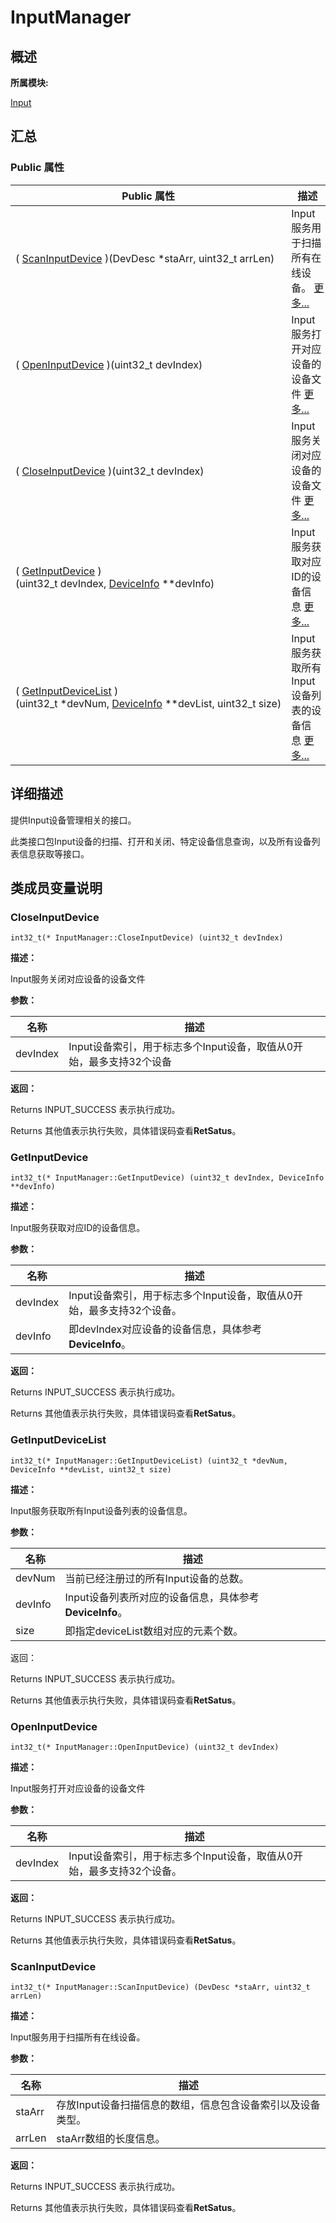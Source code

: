 # InputManager


## **概述**

**所属模块:**

[Input](_input.md)


## **汇总**


### Public 属性

  | Public&nbsp;属性 | 描述 | 
| -------- | -------- |
| (&nbsp;[ScanInputDevice](#scaninputdevice)&nbsp;)(DevDesc&nbsp;\*staArr,&nbsp;uint32_t&nbsp;arrLen) | Input服务用于扫描所有在线设备。&nbsp;[更多...](#scaninputdevice) | 
| (&nbsp;[OpenInputDevice](#openinputdevice)&nbsp;)(uint32_t&nbsp;devIndex) | Input服务打开对应设备的设备文件&nbsp;[更多...](#openinputdevice) | 
| (&nbsp;[CloseInputDevice](#closeinputdevice)&nbsp;)(uint32_t&nbsp;devIndex) | Input服务关闭对应设备的设备文件&nbsp;[更多...](#closeinputdevice) | 
| (&nbsp;[GetInputDevice](#getinputdevice)&nbsp;)(uint32_t&nbsp;devIndex,&nbsp;[DeviceInfo](_device_info.md)&nbsp;\*\*devInfo) | Input服务获取对应ID的设备信息&nbsp;[更多...](#getinputdevice) | 
| (&nbsp;[GetInputDeviceList](#getinputdevicelist)&nbsp;)(uint32_t&nbsp;\*devNum,&nbsp;[DeviceInfo](_device_info.md)&nbsp;\*\*devList,&nbsp;uint32_t&nbsp;size) | Input服务获取所有Input设备列表的设备信息&nbsp;[更多...](#getinputdevicelist) | 


## **详细描述**

提供Input设备管理相关的接口。

此类接口包Input设备的扫描、打开和关闭、特定设备信息查询，以及所有设备列表信息获取等接口。


## **类成员变量说明**


### CloseInputDevice

  
```
int32_t(* InputManager::CloseInputDevice) (uint32_t devIndex)
```

**描述：**

Input服务关闭对应设备的设备文件

**参数：**

  | 名称 | 描述 | 
| -------- | -------- |
| devIndex | Input设备索引，用于标志多个Input设备，取值从0开始，最多支持32个设备 | 

**返回：**

Returns INPUT_SUCCESS 表示执行成功。

Returns 其他值表示执行失败，具体错误码查看**RetSatus**。


### GetInputDevice

  
```
int32_t(* InputManager::GetInputDevice) (uint32_t devIndex, DeviceInfo **devInfo)
```

**描述：**

Input服务获取对应ID的设备信息。

**参数：**

  | 名称 | 描述 | 
| -------- | -------- |
| devIndex | Input设备索引，用于标志多个Input设备，取值从0开始，最多支持32个设备。 | 
| devInfo | 即devIndex对应设备的设备信息，具体参考**DeviceInfo**。 | 

**返回：**

Returns INPUT_SUCCESS 表示执行成功。

Returns 其他值表示执行失败，具体错误码查看**RetSatus**。


### GetInputDeviceList

  
```
int32_t(* InputManager::GetInputDeviceList) (uint32_t *devNum, DeviceInfo **devList, uint32_t size)
```

**描述：**

Input服务获取所有Input设备列表的设备信息。

**参数：**

  | 名称 | 描述 | 
| -------- | -------- |
| devNum | 当前已经注册过的所有Input设备的总数。 | 
| devInfo | Input设备列表所对应的设备信息，具体参考**DeviceInfo**。 | 
| size | 即指定deviceList数组对应的元素个数。 | 

返回：

Returns INPUT_SUCCESS 表示执行成功。

Returns 其他值表示执行失败，具体错误码查看**RetSatus**。


### OpenInputDevice

  
```
int32_t(* InputManager::OpenInputDevice) (uint32_t devIndex)
```

**描述：**

Input服务打开对应设备的设备文件

**参数：**

  | 名称 | 描述 | 
| -------- | -------- |
| devIndex | Input设备索引，用于标志多个Input设备，取值从0开始，最多支持32个设备。 | 

**返回：**

Returns INPUT_SUCCESS 表示执行成功。

Returns 其他值表示执行失败，具体错误码查看**RetSatus**。


### ScanInputDevice

  
```
int32_t(* InputManager::ScanInputDevice) (DevDesc *staArr, uint32_t arrLen)
```

**描述：**

Input服务用于扫描所有在线设备。

**参数：**

  | 名称 | 描述 | 
| -------- | -------- |
| staArr | 存放Input设备扫描信息的数组，信息包含设备索引以及设备类型。 | 
| arrLen | staArr数组的长度信息。 | 

**返回：**

Returns INPUT_SUCCESS 表示执行成功。

Returns 其他值表示执行失败，具体错误码查看**RetSatus**。
